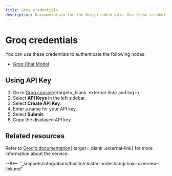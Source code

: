 ```yaml
---
title: Groq credentials
description: Documentation for the Groq credentials. Use these credentials to authenticate Groq in n8n, a workflow automation platform.
---
```


# Groq credentials

You can use these credentials to authenticate the following nodes:

* [Groq Chat Model](/integrations/builtin/cluster-nodes/sub-nodes/n8n-nodes-langchain.lmchatgroq/)

## Using API Key

1. Go to [Groq console](https://console.groq.com/){:target=_blank .external-link} and log in.
2. Select **API Keys** in the left sidebar.
3. Select **Create API Key**.
4. Enter a name for your API key.
5. Select **Submit**.
6. Copy the displayed API key.

## Related resources

Refer to [Groq's documentation](https://console.groq.com/docs/quickstart){:target=_blank .external-link} for more information about the service.

--8<-- "_snippets/integrations/builtin/cluster-nodes/langchain-overview-link.md"
